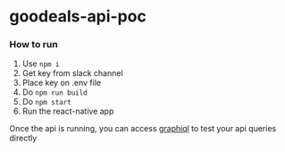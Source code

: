 # goodeals-api-poc

### How to run
1. Use `npm i`
2. Get key from slack channel
3. Place key on .env file
4. Do `npm run build`
5. Do `npm start`
6. Run the react-native app

Once the api is running, you can access [graphiql](http://localhost:3000/graphiql) to test your api queries directly
